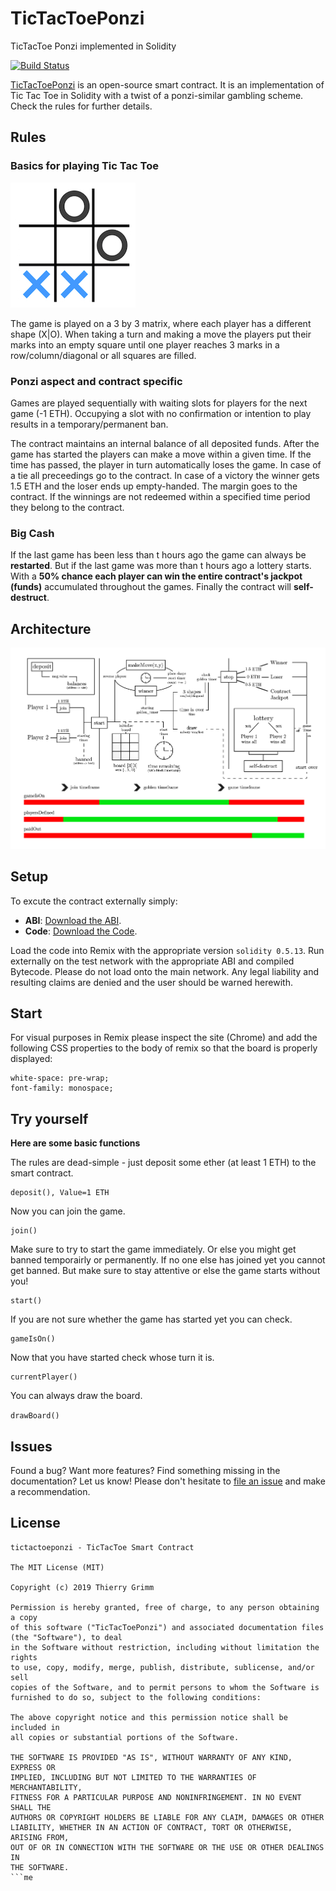 TicTacToePonzi
=======
TicTacToe Ponzi implemented in Solidity

[![Build Status](https://travis-ci.org/thierrygrimm/tictactoeponzi.svg?branch=master)](https://travis-ci.org/gophish/gophish) 

[TicTacToePonzi](https://github.com/thierrygrimm/tictactoeponzi) is an open-source smart contract. It is an implementation of Tic Tac Toe in Solidity with a twist of a ponzi-similar gambling scheme. Check the rules for further details.

## Rules
### Basics for playing Tic Tac Toe

![3x3 Matrix](Images/3x3.jpg)


The game is played on a 3 by 3 matrix, where each player has a different shape (X|O). When taking a turn and making a move the players put their marks into an empty square until one player reaches 3 marks in a row/column/diagonal or all squares are filled. 

### Ponzi aspect and contract specific


Games are played sequentially with waiting slots for players for the next game (-1 ETH). Occupying a slot with no confirmation or intention to play results in a temporary/permanent ban. 

The contract maintains an internal balance of all deposited funds. After the game has started the players can make a move within a given time. If the time has passed, the player in turn automatically loses the game. In case of a tie all preceedings go to the contract. In case of a victory the winner gets 1.5 ETH and the loser ends up empty-handed. The margin goes to the contract. If the winnings are not redeemed within a specified time period they belong to the contract.

### Big Cash


If the last game has been less than t hours ago the game can always be **restarted**.
But if the last game was more than t hours ago a lottery starts. With a **50% chance each player can win the entire contract's jackpot (funds)** accumulated throughout the games. Finally the contract will **self-destruct**. 


## Architecture
![Smart Contract Architecture](Images/conceptual.jpg)

## Setup

To excute the contract externally simply:
* **ABI**: [Download the ABI](TicTacToeABI.abi).
* **Code**: [Download the Code](TicTacToeContract.sol).


Load the code into Remix with the appropriate version ```solidity 0.5.13```. Run externally on the test network with the appropriate ABI and compiled Bytecode. Please do not load onto the main network. Any legal liability and resulting claims are denied and the user should be warned herewith.

## Start 
For visual purposes in Remix please inspect the site (Chrome) and add the following 
CSS properties to the body of remix so that the board is properly displayed: 
```
white-space: pre-wrap;
font-family: monospace;
```

## Try yourself
**Here are some basic functions**

The rules are dead-simple - just deposit some ether (at least 1 ETH) to the smart contract.
```
deposit(), Value=1 ETH
```
Now you can join the game. 
```
join()
```
Make sure to try to start the game immediately. Or else you might get banned temporairly or permanently. If no one else has joined yet you cannot get banned. But make sure to stay attentive or else the game starts without you!
```
start()
```
If you are not sure whether the game has started yet you can check.
```
gameIsOn()
```
Now that you have started check whose turn it is.
```
currentPlayer()
```
You can always draw the board.

```drawBoard()```


## Issues

Found a bug? Want more features? Find something missing in the documentation? Let us know! Please don't hesitate to [file an issue](https://github.com/thierrygrimm/tictactoeponzi/issues/new) and make a recommendation.

## License
```
tictactoeponzi - TicTacToe Smart Contract

The MIT License (MIT)

Copyright (c) 2019 Thierry Grimm

Permission is hereby granted, free of charge, to any person obtaining a copy
of this software ("TicTacToePonzi") and associated documentation files (the "Software"), to deal
in the Software without restriction, including without limitation the rights
to use, copy, modify, merge, publish, distribute, sublicense, and/or sell
copies of the Software, and to permit persons to whom the Software is
furnished to do so, subject to the following conditions:

The above copyright notice and this permission notice shall be included in
all copies or substantial portions of the Software.

THE SOFTWARE IS PROVIDED "AS IS", WITHOUT WARRANTY OF ANY KIND, EXPRESS OR
IMPLIED, INCLUDING BUT NOT LIMITED TO THE WARRANTIES OF MERCHANTABILITY,
FITNESS FOR A PARTICULAR PURPOSE AND NONINFRINGEMENT. IN NO EVENT SHALL THE
AUTHORS OR COPYRIGHT HOLDERS BE LIABLE FOR ANY CLAIM, DAMAGES OR OTHER
LIABILITY, WHETHER IN AN ACTION OF CONTRACT, TORT OR OTHERWISE, ARISING FROM,
OUT OF OR IN CONNECTION WITH THE SOFTWARE OR THE USE OR OTHER DEALINGS IN
THE SOFTWARE.
```me
